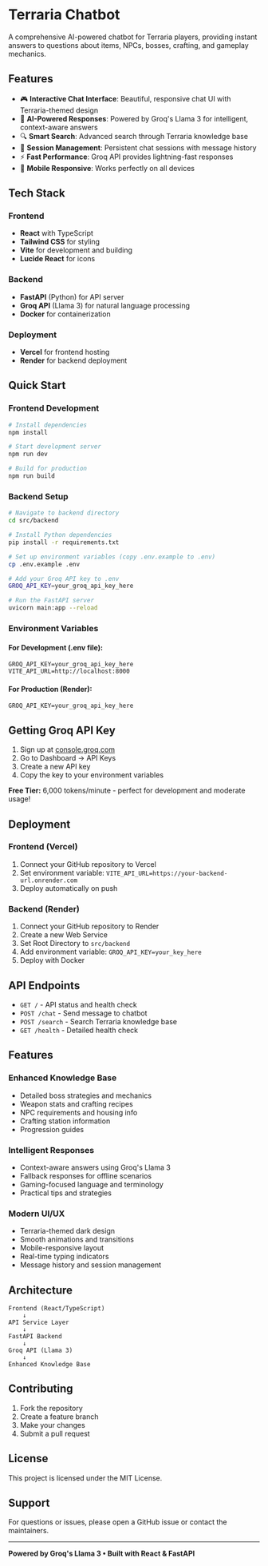 # Terraria Chatbot

A comprehensive AI-powered chatbot for Terraria players, providing instant answers to questions about items, NPCs, bosses, crafting, and gameplay mechanics.

## Features

- 🎮 **Interactive Chat Interface**: Beautiful, responsive chat UI with Terraria-themed design
- 🤖 **AI-Powered Responses**: Powered by Groq's Llama 3 for intelligent, context-aware answers
- 🔍 **Smart Search**: Advanced search through Terraria knowledge base
- 💾 **Session Management**: Persistent chat sessions with message history
- ⚡ **Fast Performance**: Groq API provides lightning-fast responses
- 📱 **Mobile Responsive**: Works perfectly on all devices

## Tech Stack

### Frontend
- **React** with TypeScript
- **Tailwind CSS** for styling
- **Vite** for development and building
- **Lucide React** for icons

### Backend
- **FastAPI** (Python) for API server
- **Groq API** (Llama 3) for natural language processing
- **Docker** for containerization

### Deployment
- **Vercel** for frontend hosting
- **Render** for backend deployment

## Quick Start

### Frontend Development
```bash
# Install dependencies
npm install

# Start development server
npm run dev

# Build for production
npm run build
```

### Backend Setup
```bash
# Navigate to backend directory
cd src/backend

# Install Python dependencies
pip install -r requirements.txt

# Set up environment variables (copy .env.example to .env)
cp .env.example .env

# Add your Groq API key to .env
GROQ_API_KEY=your_groq_api_key_here

# Run the FastAPI server
uvicorn main:app --reload
```

### Environment Variables

#### For Development (.env file):
```
GROQ_API_KEY=your_groq_api_key_here
VITE_API_URL=http://localhost:8000
```

#### For Production (Render):
```
GROQ_API_KEY=your_groq_api_key_here
```

## Getting Groq API Key

1. Sign up at [console.groq.com](https://console.groq.com)
2. Go to Dashboard → API Keys
3. Create a new API key
4. Copy the key to your environment variables

**Free Tier:** 6,000 tokens/minute - perfect for development and moderate usage!

## Deployment

### Frontend (Vercel)
1. Connect your GitHub repository to Vercel
2. Set environment variable: `VITE_API_URL=https://your-backend-url.onrender.com`
3. Deploy automatically on push

### Backend (Render)
1. Connect your GitHub repository to Render
2. Create a new Web Service
3. Set Root Directory to `src/backend`
4. Add environment variable: `GROQ_API_KEY=your_key_here`
5. Deploy with Docker

## API Endpoints

- `GET /` - API status and health check
- `POST /chat` - Send message to chatbot
- `POST /search` - Search Terraria knowledge base
- `GET /health` - Detailed health check

## Features

### Enhanced Knowledge Base
- Detailed boss strategies and mechanics
- Weapon stats and crafting recipes
- NPC requirements and housing info
- Crafting station information
- Progression guides

### Intelligent Responses
- Context-aware answers using Groq's Llama 3
- Fallback responses for offline scenarios
- Gaming-focused language and terminology
- Practical tips and strategies

### Modern UI/UX
- Terraria-themed dark design
- Smooth animations and transitions
- Mobile-responsive layout
- Real-time typing indicators
- Message history and session management

## Architecture

```
Frontend (React/TypeScript)
    ↓
API Service Layer
    ↓
FastAPI Backend
    ↓
Groq API (Llama 3)
    ↓
Enhanced Knowledge Base
```

## Contributing

1. Fork the repository
2. Create a feature branch
3. Make your changes
4. Submit a pull request

## License

This project is licensed under the MIT License.

## Support

For questions or issues, please open a GitHub issue or contact the maintainers.

---

**Powered by Groq's Llama 3 • Built with React & FastAPI**